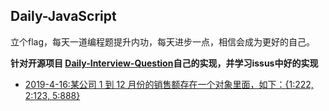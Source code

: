 ## Daily-JavaScript

立个flag，每天一道编程题提升内功，每天进步一点，相信会成为更好的自己。

**针对开源项目 [Daily-Interview-Question](https://github.com/Advanced-Frontend/Daily-Interview-Question)自己的实现，并学习issus中好的实现**

- [2019-4-16:某公司 1 到 12 月份的销售额存在一个对象里面，如下：{1:222, 2:123, 5:888}](./fighting/4-16.md)